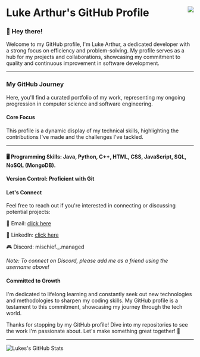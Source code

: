 # Luke Arthur's GitHub Profile  <img align="right" src="https://komarev.com/ghpvc/?username=Luke-Arthur&show_icons=true&color=blue">

### 👋 Hey there!
Welcome to my GitHub profile, I'm Luke Arthur, a dedicated developer with a strong focus on efficiency and problem-solving. My profile serves as a hub for my projects and collaborations, showcasing my commitment to quality and continuous improvement in software development.

***

### My GitHub Journey
 
Here, you'll find a curated portfolio of my work, representing my ongoing progression in computer science and software engineering.

#### Core Focus
This profile is a dynamic display of my technical skills, highlighting the contributions I've made and the challenges I've tackled.

***

#### 🖥️ Programming Skills: Java, Python, C++, HTML, CSS, JavaScript, SQL, NoSQL (MongoDB).

#### Version Control: Proficient with Git

#### Let's Connect
Feel free to reach out if you're interested in connecting or discussing potential projects:

📧 Email: [click here](mailto:lm678@uowmail.edu.au)  

💼 LinkedIn:  [click here](https://www.linkedin.com/in/lukemoorhouse/)

🎮 Discord: mischief._.managed

*Note: To connect on Discord, please add me as a friend using the username above!*

#### Committed to Growth  
I'm dedicated to lifelong learning and constantly seek out new technologies and methodologies to sharpen my coding skills. My GitHub profile is a testament to this commitment, showcasing my journey through the tech world.

Thanks for stopping by my GitHub profile! Dive into my repositories to see the work I'm passionate about. Let's make something great together! 🚀
***

![Lukes's GitHub Stats](https://github-readme-stats.vercel.app/api?username=Luke-Arthur&show_icons=true&theme=dark)
